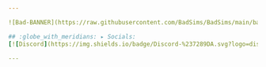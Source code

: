 ```yaml
---

![Bad-BANNER](https://raw.githubusercontent.com/BadSims/BadSims/main/banner.png)

## :globe_with_meridians: ▸ Socials:
[![Discord](https://img.shields.io/badge/Discord-%237289DA.svg?logo=discord&logoColor=white)](https://discord.gg/kiwa) [![Instagram](https://img.shields.io/badge/Instagram-%23E4405F.svg?logo=Instagram&logoColor=white)](https://instagram.com//badsims_off) [![TikTok](https://img.shields.io/badge/TikTok-%23000000.svg?logo=TikTok&logoColor=white)](https://tiktok.com/@badsims_off) [![Twitch](https://img.shields.io/badge/Twitch-%239146FF.svg?logo=Twitch&logoColor=white)](https://twitch.tv/badsims_off) [![YouTube](https://img.shields.io/badge/YouTube-%23FF0000.svg?logo=YouTube&logoColor=white)](https://youtube.com/@badsims_off)

---
```

